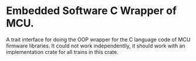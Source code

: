 # Embedded Software C Wrapper of MCU.

A trait interface for doing the OOP wrapper for the C language code of MCU firmware libraries.
It could not work independentlly,  it should work with an implementation crate for all trains in this crate.
